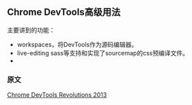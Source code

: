 Chrome DevTools高级用法----主要讲到的功能：* workspaces，将DevTools作为源码编辑器。* live-editing sass等支持和实现了sourcemap的css预编译文件。* ### 原文[Chrome DevTools Revolutions 2013](http://www.html5rocks.com/en/tutorials/developertools/revolutions2013/)